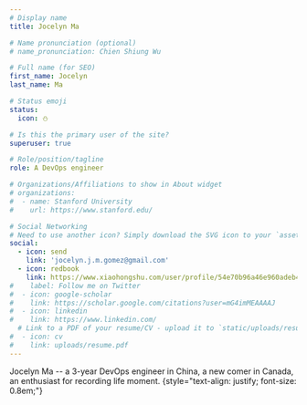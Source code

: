 ```yaml
---
# Display name
title: Jocelyn Ma

# Name pronunciation (optional)
# name_pronunciation: Chien Shiung Wu

# Full name (for SEO)
first_name: Jocelyn
last_name: Ma

# Status emoji
status:
  icon: ⛄️

# Is this the primary user of the site?
superuser: true

# Role/position/tagline
role: A DevOps engineer

# Organizations/Affiliations to show in About widget
# organizations:
#  - name: Stanford University
#    url: https://www.stanford.edu/

# Social Networking
# Need to use another icon? Simply download the SVG icon to your `assets/media/icons/` folder.
social:
  - icon: send
    link: 'jocelyn.j.m.gomez@gmail.com'
  - icon: redbook
    link: https://www.xiaohongshu.com/user/profile/54e70b96a46e960adeb4b8bb
#    label: Follow me on Twitter
#  - icon: google-scholar
#    link: https://scholar.google.com/citations?user=mG4imMEAAAAJ
#  - icon: linkedin
#    link: https://www.linkedin.com/
  # Link to a PDF of your resume/CV - upload it to `static/uploads/resume.pdf`
#  - icon: cv
#    link: uploads/resume.pdf
---
```


Jocelyn Ma -- a 3-year DevOps engineer in China, a new comer in Canada, an enthusiast for recording life moment.
{style="text-align: justify; font-size: 0.8em;"}

